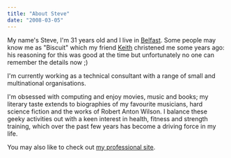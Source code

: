 ```yaml
---
title: "About Steve"
date: "2008-03-05"
---
```


My name's Steve, I'm 31 years old and I live in [Belfast](http://www.gotobelfast.com/). Some people may know me as "Biscuit" which my friend [Keith](http://skryshof.com/) christened me some years ago: his reasoning for this was good at the time but unfortunately no one can remember the details now ;)

I'm currently working as a technical consultant with a range of small and multinational organisations.

I'm obsessed with computing and enjoy movies, music and books; my literary taste extends to biographies of my favourite musicians, hard science fiction and the works of Robert Anton Wilson. I balance these geeky activities out with a keen interest in health, fitness and strength training, which over the past few years has become a driving force in my life.

You may also like to check out [my professional site](http://stevenwilkin.com/).
